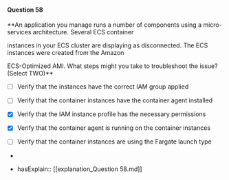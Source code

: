 #### Question  58

**An application you manage runs a number of components using a micro-services architecture. Several ECS container

instances in your ECS cluster are displaying as disconnected. The ECS instances were created from the Amazon

ECS-Optimized AMI. What steps might you take to troubleshoot the issue? (Select TWO)**

- [ ] Verify that the instances have the correct IAM group applied

- [ ] Verify that the container instances have the container agent installed

- [x] Verify that the IAM instance profile has the necessary permissions

- [x] Verify that the container agent is running on the container instances

- [ ] Verify that the container instances are using the Fargate launch type

*

- hasExplain:: [[explanation_Question  58.md]]
